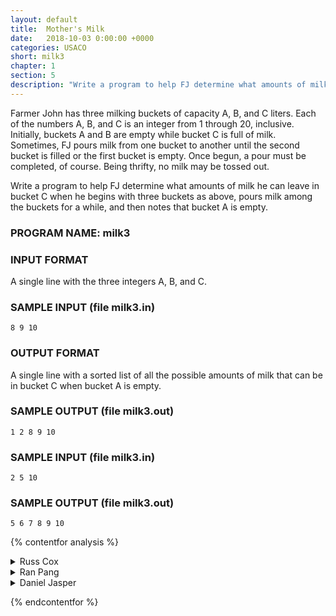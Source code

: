 ```yaml
---
layout: default
title:  Mother's Milk
date:   2018-10-03 0:00:00 +0000
categories: USACO
short: milk3
chapter: 1
section: 5
description: "Write a program to help FJ determine what amounts of milk he can leave in bucket C when he begins with three buckets as above, pours milk among the buckets for a while, and then notes that bucket A is empty."
---
```


Farmer John has three milking buckets of capacity A, B, and C liters. Each of the numbers A, B, and C is an integer from 1 through 20, inclusive. Initially, buckets A and B are empty while bucket C is full of milk. Sometimes, FJ pours milk from one bucket to another until the second bucket is filled or the first bucket is empty. Once begun, a pour must be completed, of course. Being thrifty, no milk may be tossed out.

Write a program to help FJ determine what amounts of milk he can leave in bucket C when he begins with three buckets as above, pours milk among the buckets for a while, and then notes that bucket A is empty.

### PROGRAM NAME: milk3

### INPUT FORMAT

A single line with the three integers A, B, and C.

### SAMPLE INPUT (file milk3.in)

```none
8 9 10
```

### OUTPUT FORMAT

A single line with a sorted list of all the possible amounts of milk that can be in bucket C when bucket A is empty.

### SAMPLE OUTPUT (file milk3.out)

```none
1 2 8 9 10
```

### SAMPLE INPUT (file milk3.in)

```none
2 5 10
```

### SAMPLE OUTPUT (file milk3.out)

```none
5 6 7 8 9 10
```

{% contentfor analysis %}

<details>
<summary>
Russ Cox
</summary>

We use a simple depth-first search to find all the possible states for the three buckets, pruning the search by not researching from states we've seen before.

```cpp
#include <stdio.h>
#include <stdlib.h>
#include <string.h>
#include <assert.h>
#include <ctype.h>

#define MAX 20

typedef struct State	State;
struct State {
    int a[3];
};

int seen[MAX+1][MAX+1][MAX+1];
int canget[MAX+1];

State
state(int a, int b, int c)
{
    State s;

    s.a[0] = a;
    s.a[1] = b;
    s.a[2] = c;
    return s;
}

int cap[3];

/* pour from bucket "from" to bucket "to" */
State
pour(State s, int from, int to)
{
    int amt;

    amt = s.a[from];
    if(s.a[to]+amt > cap[to])
	amt = cap[to] - s.a[to];

    s.a[from] -= amt;
    s.a[to] += amt;
    return s;
}

void
search(State s)
{
    int i, j;

    if(seen[s.a[0]][s.a[1]][s.a[2]])
	return;

    seen[s.a[0]][s.a[1]][s.a[2]] = 1;

    if(s.a[0] == 0)	/* bucket A empty */
	canget[s.a[2]] = 1;

    for(i=0; i<3; i++)
    for(j=0; j<3; j++)
	search(pour(s, i, j));	
}

void
main(void)
{
    int i;
    FILE *fin, *fout;
    char *sep;

    fin = fopen("milk3.in", "r");
    fout = fopen("milk3.out", "w");
    assert(fin != NULL && fout != NULL);

    fscanf(fin, "%d %d %d", &cap[0], &cap[1], &cap[2]);

    search(state(0, 0, cap[2]));

    sep = "";
    for(i=0; i<=cap[2]; i++) {
	if(canget[i]) {
	    fprintf(fout, "%s%d", sep, i);
	    sep = " ";
	}
    }
    fprintf(fout, "\n");

    exit(0);
}
```

</details>

<details>
<summary>
Ran Pang
</summary>

Ran Pang from Canada sends this non-recursive DP solution:

```cpp
#include<stdio.h>

int m[21][21][21];
int poss[21];
int A, B, C;

int main(void) {
    int i,j,k;
    int flag;
    FILE* in=fopen("milk3.in","r");
    fscanf(in, "%d %d %d",&A, &B, &C);
    fclose(in);
    for(i=0;i<21;i++)
        for(j=0;j<21;j++)
            for(k=0;k<21;k++)
                m[i][j][k]=0;
    for(i=0;i<21;i++)
        poss[i]=0;
    m[0][0][C]=1;

    for(flag=1;flag;) {
        flag=0;
        for(i=0;i<=A;i++)
            for(j=0;j<=B;j++)
                for(k=0;k<=C;k++) {
                    if(m[i][j][k]) {
                	if(i==0) poss[k]=1;
		        if(i) {
	                    if(j<B) {
                                if(B-j>=i) {
                            	    if( m[0][j+i][k]==0) {
                                        m[0][j+i][k]=1;
                                	flag=1;
                            	    }
                                } else {
                            	    if( m[i-(B-j)][B][k] == 0) {
                                        m[i-(B-j)][B][k] =1;
                                        flag=1;
                                    }
                                }
                            }
                            if(k<C) {
                                if(C-k>=i) {
                                    if( m[0][j][k+i]==0) {
                                        m[0][j][k+i]=1;
                                        flag=1;
                                    }
                                }
                                else {
                                    if( m[i-(C-k)][j][C] == 0) {
                                        m[i-(C-k)][j][C] =1;
                                        flag=1;
                                    }
                                }
                            }
                        }
                        if(j) {
                            if(i<A) {
                                if(A-i>=j) {
                                    if( m[i+j][0][k]==0) {
                                        m[i+j][0][k]=1;
                                        flag=1;
                                    }
                                } else {
                                    if( m[A][j-(A-i)][k] == 0) {
                                        m[A][j-(A-i)][k] =1;
                                        flag=1;
                                    }
                                }
                            }
                            if(k<C) {
                                if(C-k>=j) {
                                    if( m[i][0][k+j]==0) {
                                        m[i][0][k+j]=1;
                                        flag=1;
                                    }
                                } else {
                                    if( m[i][j-(C-k)][C] == 0) {
                                        m[i][j-(C-k)][C] =1;
                                        flag=1;
                                    }
                                }
                            }
                        }
                        if(k) {
                            if(i<A) {
                                if(A-i>=k) {
                                    if( m[i+k][j][0]==0) {
                                        m[i+k][j][0]=1;
                                        flag=1;
                                    }
                                } else {
                                    if( m[A][j][k-(A-i)] == 0) {
                                        m[A][j][k-(A-i)] =1;
                                        flag=1;
                                    }
                                }
                            }
                            if(j<B) {
                                if(B-j>=k) {
                                    if( m[i][j+k][0]==0) {
                                        m[i][j+k][0]=1;
                                        flag=1;
                                    }
                                } else {
                                    if( m[i][B][k-(B-j)] == 0) {
                                        m[i][B][k-(B-j)] =1;
                                        flag=1;
                                    }
                                }
                            }
                        }
            }                   
        }
    }
    {
        FILE* out=fopen("milk3.out", "w");
        for(i=0;i<21;i++) {
            if(poss[i]) {
                fprintf(out,"%d",i);
                i++;
                break;
            }
        }
        for(;i<21;i++) {
            if(poss[i]) {
                fprintf(out, " %d", i);
            }
        }
        fprintf(out,"\n");
    }
    return 0;
}
```

</details>

<details>
<summary>
Daniel Jasper
</summary>

Daniel Jasper from Germany writes:

Both other solutions (recursive and non-recursive) use a 3D-array to store the states, so that the memory usage is O(N3). However a 2D Array and O(N2) would be enough since a state is uniquely defined by the amount of milk in bucket B and C. The amount of milk in bucket A is size-of-C minus amount-in-C minus amount-in-B. This solution works with it, and is a little bit shorter (though not more elegant):

```cpp
#include <stdio.h>
int A, B, C;
int CB[21][21]; // All states

void readFile() {
    FILE *f;
    f = fopen("milk3.in", "r");
    fscanf(f, "%d%d%d", &A, &B, &C);
    fclose(f);
}

void writeFile() {
    FILE *f; int i;
    f = fopen("milk3.out", "w");
    for(i = 0; i <= C; i++) {
        if(CB[i][C - i] == 1) {
            if((i != C-B) && (i != 0)) fprintf(f, " ");
            fprintf(f, "%d", i);
        }
    }
    fprintf(f, "\n");
    fclose(f);
}

// do brute-force search, c/b: current state
void search(int c, int b) {
    int a;
    if(CB[c][b] == 1) return; // already searched
    CB[c][b] = 1;
    a = C-b-c; // calc amount in A
    // do all moves:
    // c->b
    if(B < c+b) search(c - (B - b), B);
    else search(0, c + b);
    // b->c
    if(C < c+b) search(C, b - (C - c));
    else search(c + b, 0);
    // c->a
    if(A < c+a) search(c - (A - a), b);
    else search(0, b);
    // a->c
    if(C < c+a) search(C, b);
    else search(c + a, b);
    // b->a
    if(A < b+a) search(c, b - (A - a));
    else search(c, 0);
    // a->b
    if(B < b+a) search(c, B);
    else search(c, b + a);
   }
   
int main () {
    readFile();
    search(C, 0);
    writeFile();
    return 0;
}
```

</details>

{% endcontentfor %}